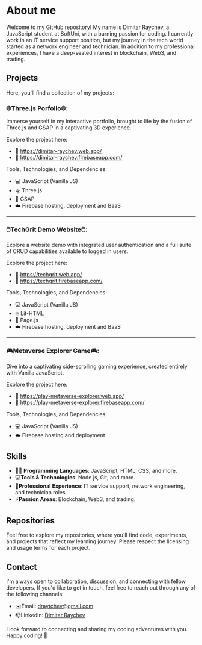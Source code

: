 

<!--
**dimitarraychev/dimitarraychev** is a ✨ _special_ ✨ repository because its `README.md` (this file) appears on your GitHub profile.

Here are some ideas to get you started:

- 🔭 I’m currently working on ...
- 🌱 I’m currently learning ...
- 👯 I’m looking to collaborate on ...
- 🤔 I’m looking for help with ...
- 💬 Ask me about ...
- 📫 How to reach me: ...
- 😄 Pronouns: ...
- ⚡ Fun fact: ...
-->

# About me

Welcome to my GitHub repository! My name is Dimitar Raychev, a JavaScript student at SoftUni, with a burning passion for coding. I currently work in an IT service support position, but my journey in the tech world started as a network engineer and technician. In addition to my professional experiences, I have a deep-seated interest in blockchain, Web3, and trading.

## Projects

Here, you'll find a collection of my projects:

### 🌐Three.js Porfolio🌐:

Immerse yourself in my interactive portfolio, brought to life by the fusion of Three.js and GSAP in a captivating 3D experience.

Explore the project here:
- 🔗 https://dimitar-raychev.web.app/
- 🔗 https://dimitar-raychev.firebaseapp.com/

Tools, Technologies, and Dependencies:
- 💻 JavaScript (Vanilla JS)
- 🛸 Three.js
- 🚀 GSAP
- ☁️ Firebase hosting, deployment and BaaS

---

### 🖱️TechGrit Demo Website🖱️:

Explore a website demo with integrated user authentication and a full suite of CRUD capabilities available to logged in users.

Explore the project here:
- 🔗 https://techgrit.web.app/
- 🔗 https://techgrit.firebaseapp.com/

Tools, Technologies, and Dependencies:
- 💻 JavaScript (Vanilla JS)
- 🔥 Lit-HTML
- 📄 Page.js
- ☁️ Firebase hosting, deployment and BaaS

---

### 🎮Metaverse Explorer Game🎮:

Dive into a captivating side-scrolling gaming experience, created entirely with Vanilla JavaScript.

Explore the project here:
- 🔗 https://play-metaverse-explorer.web.app/
- 🔗 https://play-metaverse-explorer.firebaseapp.com/

Tools, Technologies, and Dependencies:
- 💻 JavaScript (Vanilla JS)
- ☁️ Firebase hosting and deployment

## Skills

- 👨‍💻 **Programming Languages**: JavaScript, HTML, CSS, and more.
- 💻**Tools & Technologies**: Node.js, Git, and more.
- 🔧**Professional Experience**: IT service support, network engineering, and technician roles.
- ⚡**Passion Areas**: Blockchain, Web3, and trading.

## Repositories

Feel free to explore my repositories, where you'll find code, experiments, and projects that reflect my learning journey. Please respect the licensing and usage terms for each project.

## Contact

I'm always open to collaboration, discussion, and connecting with fellow developers. If you'd like to get in touch, feel free to reach out through any of the following channels:

- ✉️Email: draytchev@gmail.com
- 📭LinkedIn: [Dimitar Raychev](https://linkedin.com/in/dimitaraychev)

I look forward to connecting and sharing my coding adventures with you. Happy coding! 🚀
